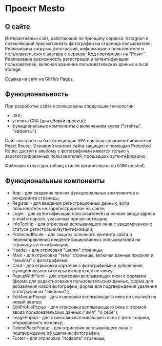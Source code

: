 # Проект Mesto

## О сайте
Интерактивный сайт, работающий по принципу сервиса Instagram и позволяющий просматривать фотографии на странице пользователя.
Реализована загрузка фотографий, информации о пользователе и пользовательского аватара с сервера. Код портирован на "Реакт". Реализована возможность регистрации и аутентификации пользователей, включая хранение пользовательских данных в local storage.  

[Ссылка](https://knaklaut.github.io/react-mesto-auth/index.html) на сайт на GitHub Pages.

## Функциональность
При разработке сайта использованы следующие технологии:
* JSX;
* утилита CRA (для сборки проекта);
* функциональные компоненты с включением хуков ("стейты", "эффекты").

Сайт построен на базе концепции SPA c использованием библиотеки React Router. Основной контент сайта защищен с помощью Protected Route: доступ к альбому с фотографиями имеется только у зарегистрированных пользователей, прошедших аутентификацию.

Файловая структура таблиц стилей организована по БЭМ (nested).

## Функциональные компоненты
* App - для сведения прочих функциональных компонентов и рендеринга страницы;
* Register - для введения регистрационных данных, если пользователь не зарегистрирован на сайте;
* Login - для аутентификации пользователей на основе ввода адреса e-mail и пароля, указанных при регистрации;
* InfoTooltip - для отрисовки всплывающего окна с уведомлением о статусе регистрации/аутентификации;
* ProtectedRoute - для защиты основного контента сайта и перенаправления неидентифицированных пользователей на страницу аутентификации; 
* Header - для отрисовки "шапки" страницы;
* Main - для отрисовки "тела" страницы, включая данные профиля и "альбом" с фотографиями;
* Card - для отрисовки карточек с фотографиями и добавления функциональности открытия карточек по клику;
* PopupWithForm - для отрисовки всплывающих окон с формами (форма для редактирования пользовательских данных, форма для добавления новой фотографии, форма для подтверждения удаления фотографии из "альбома");
* EditAvatarPopup - для отрисовки всплывающего окна со ссылкой на новый аватар;
* EditProfilePopup - для отрисовки всплывающего окна с формой ввода пользовательских данных ("имя", "о себе");
* ImagePopup - для отрисовки всплывающего окна с фотографией, открываемого по клику;
* DeletePlacePopup - для отрисовки всплывающего окна с подтверждение об удалении фотографии;
* Footer - для отрисовки "подвала" страницы;
